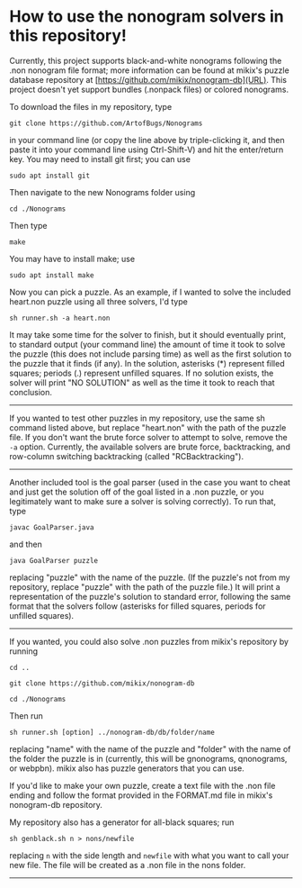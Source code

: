 # How to use the nonogram solvers in this repository!

Currently, this project supports black-and-white nonograms following the .non
nonogram file format; more information can be found at mikix's puzzle database
repository at [https://github.com/mikix/nonogram-db](URL). This project doesn't
yet support bundles (.nonpack files) or colored nonograms.

To download the files in my repository, type

`git clone https://github.com/ArtofBugs/Nonograms`

in your command line (or copy the line above by triple-clicking it, and then
paste it into your command line using Ctrl-Shift-V) and hit the
enter/return key. You may need to install git first; you can use

`sudo apt install git`

Then navigate to the new Nonograms folder using

`cd ./Nonograms`

Then type

`make`

You may have to install make; use

`sudo apt install make`

Now you can pick a puzzle. As an example, if I wanted to solve the
included heart.non puzzle using all three solvers, I'd type

`sh runner.sh -a heart.non`

It may take some time for the solver to finish, but it should eventually print,
to standard output (your command line) the amount of time it took to solve the
puzzle (this does not include parsing time) as well as the first solution to the
puzzle that it finds (if any). In the solution, asterisks (*) represent filled
squares; periods (.) represent unfilled squares. If no solution exists, the
solver will print "NO SOLUTION" as well as the time it took to reach that
conclusion.

***************

If you wanted to test other puzzles in my repository, use the same sh command listed above, but replace "heart.non" with the path of the puzzle file. If you
don't want the brute force solver to attempt to solve, remove the `-a` option. Currently, the available solvers are brute force, backtracking, and row-column switching backtracking (called "RCBacktracking").

***************

Another included tool is the goal parser (used in the case you want to cheat and
just get the solution off of the goal listed in a .non puzzle, or you
legitimately want to make sure a solver is solving correctly). To run that, type

`javac GoalParser.java`

and then

`java GoalParser puzzle`

replacing "puzzle" with the name of the puzzle. (If the puzzle's not from my
repository, replace "puzzle" with the path of the puzzle file.) It will print a
representation of the puzzle's solution to standard error, following the same
format that the solvers follow (asterisks for filled squares, periods for
unfilled squares).

***************

If you wanted, you could also solve .non puzzles from mikix's repository by running

`cd ..`

`git clone https://github.com/mikix/nonogram-db`

`cd ./Nonograms`

Then run

`sh runner.sh [option] ../nonogram-db/db/folder/name`

replacing "name" with the name of the puzzle and "folder" with the name of
the folder the puzzle is in (currently, this will be gnonograms, qnonograms, or
webpbn). mikix also has puzzle generators that you can use.

If you'd like to make your own puzzle, create a text file with the .non file 
ending and follow the format provided in the FORMAT.md file in mikix's
nonogram-db repository.

My repository also has a generator for all-black squares; run

`sh genblack.sh n > nons/newfile`

replacing `n` with the side length and `newfile` with what you want to call your
new file. The file will be created as a .non file in the nons folder.

***************


